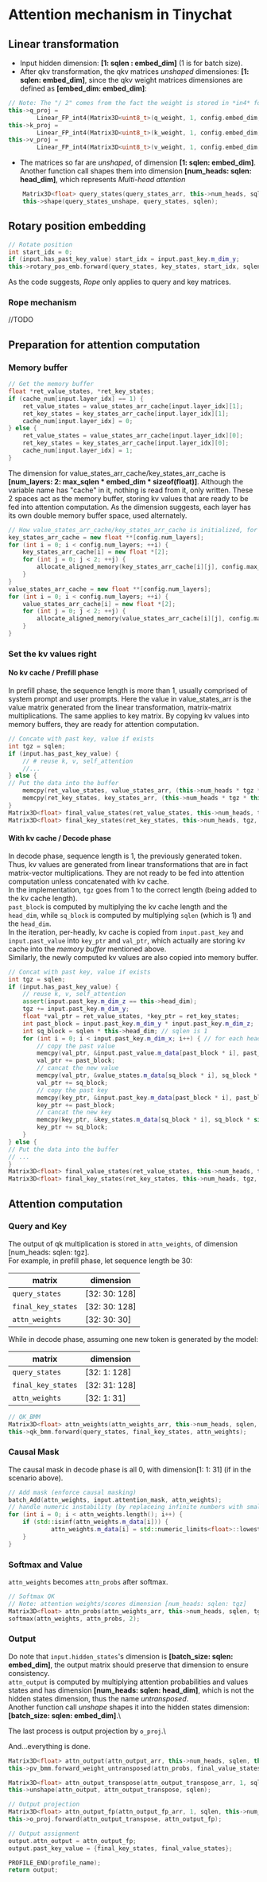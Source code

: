 # Attention mechanism in Tinychat

## Linear transformation
- Input hidden dimension: **[1: sqlen : embed_dim]** (1 is for batch size).
- After qkv transformation, the qkv matrices *unshaped* dimensiones: **[1: sqlen: embed_dim]**, since the qkv weight matrices dimensiones are defined as **[embed_dim: embed_dim]**:
```c++
// Note: The "/ 2" comes from the fact the weight is stored in *in4* format, i.e. 1 uint8_t stores 2 weight values.
this->q_proj =
        Linear_FP_int4(Matrix3D<uint8_t>(q_weight, 1, config.embed_dim, config.embed_dim / 2), param_path + "/q_proj");
this->k_proj =
        Linear_FP_int4(Matrix3D<uint8_t>(k_weight, 1, config.embed_dim, config.embed_dim / 2), param_path + "/k_proj");
this->v_proj =
        Linear_FP_int4(Matrix3D<uint8_t>(v_weight, 1, config.embed_dim, config.embed_dim / 2), param_path + "/v_proj");
```
- The matrices so far are *unshaped*, of dimension **[1: sqlen: embed_dim]**. Another function call shapes them into dimension **[num_heads: sqlen: head_dim]**, which represents *Multi-head attention*
```c++
    Matrix3D<float> query_states(query_states_arr, this->num_heads, sqlen, this->head_dim);
    this->shape(query_states_unshape, query_states, sqlen);
```

## Rotary position embedding
```c++
// Rotate position
int start_idx = 0;
if (input.has_past_key_value) start_idx = input.past_key.m_dim_y;
this->rotary_pos_emb.forward(query_states, key_states, start_idx, sqlen);
```
As the code suggests, *Rope* only applies to query and key matrices.

### Rope mechanism

//TODO

## Preparation for attention computation

### Memory buffer

```c++
// Get the memory buffer
float *ret_value_states, *ret_key_states;
if (cache_num[input.layer_idx] == 1) {
	ret_value_states = value_states_arr_cache[input.layer_idx][1];
	ret_key_states = key_states_arr_cache[input.layer_idx][1];
	cache_num[input.layer_idx] = 0;
} else {
	ret_value_states = value_states_arr_cache[input.layer_idx][0];
	ret_key_states = key_states_arr_cache[input.layer_idx][0];
	cache_num[input.layer_idx] = 1;
}
```
The dimension for value_states_arr_cache/key_states_arr_cache is **[num_layers: 2: max_sqlen * embed_dim * sizeof(float)]**. Although the variable name has "cache" in it, nothing is read from it, only written. These 2 spaces act as the memory buffer, storing kv values that are ready to be fed into attention computation. As the dimension suggests, each layer has its own double memory buffer space, used alternately.

```c++
// How value_states_arr_cache/key_states_arr_cache is initialized, for reference
key_states_arr_cache = new float **[config.num_layers];
for (int i = 0; i < config.num_layers; ++i) {
	key_states_arr_cache[i] = new float *[2];
	for (int j = 0; j < 2; ++j) {
		allocate_aligned_memory(key_states_arr_cache[i][j], config.max_sqlen * config.embed_dim * sizeof(float));
	}
}
value_states_arr_cache = new float **[config.num_layers];
for (int i = 0; i < config.num_layers; ++i) {
	value_states_arr_cache[i] = new float *[2];
	for (int j = 0; j < 2; ++j) {
		allocate_aligned_memory(value_states_arr_cache[i][j], config.max_sqlen * config.embed_dim * sizeof(float));
	}
}
```

### Set the kv values right

#### No kv cache / Prefill phase

In prefill phase, the sequence length is more than 1, usually comprised of system prompt and user prompts. Here the value in value_states_arr is the value matrix generated from the linear transformation,  matrix-matrix multiplications. The same applies to key matrix. By copying kv values into memory buffers, they are ready for attention computation.

```c++
// Concate with past key, value if exists
int tgz = sqlen;
if (input.has_past_key_value) {
	// # reuse k, v, self_attention
	//...
} else {
// Put the data into the buffer
	memcpy(ret_value_states, value_states_arr, (this->num_heads * tgz * this->head_dim) * sizeof(float));
	memcpy(ret_key_states, key_states_arr, (this->num_heads * tgz * this->head_dim) * sizeof(float));
}
Matrix3D<float> final_value_states(ret_value_states, this->num_heads, tgz, this->head_dim);
Matrix3D<float> final_key_states(ret_key_states, this->num_heads, tgz, this->head_dim);
```

#### With kv cache / Decode phase

In decode phase, sequence length is 1, the previously generated token. Thus, kv values are generated from linear transformations that are in fact matrix-vector multiplications. They are not ready to be fed into attention computation unless concatenated with kv cache.\
In the implementation, `tgz` goes from 1 to the correct length (being added to the kv cache length).\
`past_block` is computed by multiplying the kv cache length and the `head_dim`, while `sq_block` is computed by multiplying `sqlen` (which is 1) and the `head_dim`.\
In the iteration, per-headly, kv cache is copied from `input.past_key` and `input.past_value` into `key_ptr` and `val_ptr`, which actually are storing kv cache into the *memory buffer* mentioned above.\
Similarly, the newly computed kv values are also copied into memory buffer.

```c++
// Concat with past key, value if exists
int tgz = sqlen;
if (input.has_past_key_value) {
	// reuse k, v, self_attention
	assert(input.past_key.m_dim_z == this->head_dim);
	tgz += input.past_key.m_dim_y;
	float *val_ptr = ret_value_states, *key_ptr = ret_key_states;
	int past_block = input.past_key.m_dim_y * input.past_key.m_dim_z;
	int sq_block = sqlen * this->head_dim; // sqlen is 1
	for (int i = 0; i < input.past_key.m_dim_x; i++) { // for each head...
		// copy the past value
		memcpy(val_ptr, &input.past_value.m_data[past_block * i], past_block * sizeof(float));
		val_ptr += past_block;
		// cancat the new value
		memcpy(val_ptr, &value_states.m_data[sq_block * i], sq_block * sizeof(float));
		val_ptr += sq_block;
		// copy the past key
		memcpy(key_ptr, &input.past_key.m_data[past_block * i], past_block * sizeof(float));
		key_ptr += past_block;
		// cancat the new key
		memcpy(key_ptr, &key_states.m_data[sq_block * i], sq_block * sizeof(float));
		key_ptr += sq_block;
	}
} else {
// Put the data into the buffer
// ...
}
Matrix3D<float> final_value_states(ret_value_states, this->num_heads, tgz, this->head_dim);
Matrix3D<float> final_key_states(ret_key_states, this->num_heads, tgz, this->head_dim);
```

## Attention computation

### Query and Key

The output of qk multiplication is stored in `attn_weights`, of dimension [num_heads: sqlen: tgz].\
For example, in prefill phase, let sequence length be 30:

|matrix|dimension|
|------|---------|
|`query_states`|[32: 30: 128]|
|`final_key_states`|[32: 30: 128]|
|`attn_weights`|[32: 30: 30]|

While in decode phase, assuming one new token is generated by the model:

|matrix|dimension|
|------|---------|
|`query_states`|[32: 1: 128]|
|`final_key_states`|[32: 31: 128]|
|`attn_weights`|[32: 1: 31]|

```c++
// QK_BMM
Matrix3D<float> attn_weights(attn_weights_arr, this->num_heads, sqlen, tgz);
this->qk_bmm.forward(query_states, final_key_states, attn_weights);
```

### Causal Mask

The causal mask in decode phase is all 0, with dimension[1: 1: 31] (if in the scenario above).

```c++
// Add mask (enforce causal masking)
batch_Add(attn_weights, input.attention_mask, attn_weights);
// handle numeric instability (by replaceing infinite numbers with smallest representable float)
for (int i = 0; i < attn_weights.length(); i++) {
	if (std::isinf(attn_weights.m_data[i])) {
			attn_weights.m_data[i] = std::numeric_limits<float>::lowest();
	}
}
```

### Softmax and Value

`attn_weights` becomes `attn_probs` after softmax.

```c++
// Softmax QK
// Note: attention weights/scores dimension [num_heads: sqlen: tgz]
Matrix3D<float> attn_probs(attn_weights_arr, this->num_heads, sqlen, tgz);
softmax(attn_weights, attn_probs, 2);
```

### Output

Do note that `input.hidden_states`'s dimension is **[batch_size: sqlen: embed_dim]**, the output matrix should preserve that dimension to ensure consistency.\
`attn_output` is computed by multiplying attention probabilities and values states and has dimension **[num_heads: sqlen: head_dim]**, which is not the hidden states dimension, thus the name *untransposed*.\
Another function call *unshape* shapes it into the hidden states dimension: **[batch_size: sqlen: embed_dim]**.\

The last process is output projection by `o_proj`.\

And...everything is done.
```c++
Matrix3D<float> attn_output(attn_output_arr, this->num_heads, sqlen, this->head_dim);
this->pv_bmm.forward_weight_untransposed(attn_probs, final_value_states, attn_output);

Matrix3D<float> attn_output_transpose(attn_output_transpose_arr, 1, sqlen, this->num_heads * this->head_dim);
this->unshape(attn_output, attn_output_transpose, sqlen);

// Output projection
Matrix3D<float> attn_output_fp(attn_output_fp_arr, 1, sqlen, this->num_heads * this->head_dim);
this->o_proj.forward(attn_output_transpose, attn_output_fp);

// Output assignment
output.attn_output = attn_output_fp;
output.past_key_value = {final_key_states, final_value_states};

PROFILE_END(profile_name);
return output;
```
